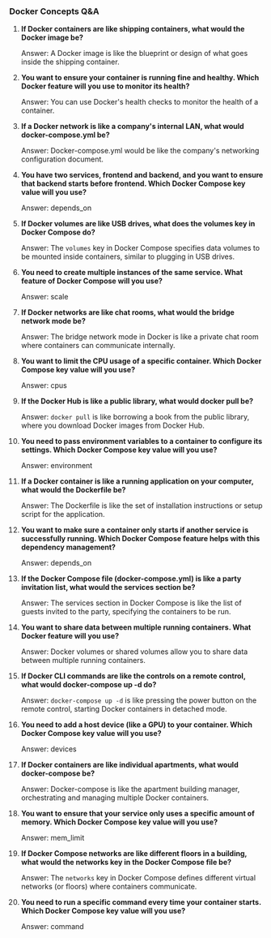 ### Docker Concepts Q&A

1. **If Docker containers are like shipping containers, what would the Docker image be?**

   Answer: A Docker image is like the blueprint or design of what goes inside the shipping container.

2. **You want to ensure your container is running fine and healthy. Which Docker feature will you use to monitor its health?**

   Answer: You can use Docker's health checks to monitor the health of a container.

3. **If a Docker network is like a company's internal LAN, what would docker-compose.yml be?**

   Answer: Docker-compose.yml would be like the company's networking configuration document.

4. **You have two services, frontend and backend, and you want to ensure that backend starts before frontend. Which Docker Compose key value will you use?**

   Answer: depends_on

5. **If Docker volumes are like USB drives, what does the volumes key in Docker Compose do?**

   Answer: The `volumes` key in Docker Compose specifies data volumes to be mounted inside containers, similar to plugging in USB drives.

6. **You need to create multiple instances of the same service. What feature of Docker Compose will you use?**

   Answer: scale

7. **If Docker networks are like chat rooms, what would the bridge network mode be?**

   Answer: The bridge network mode in Docker is like a private chat room where containers can communicate internally.

8. **You want to limit the CPU usage of a specific container. Which Docker Compose key value will you use?**

   Answer: cpus

9. **If the Docker Hub is like a public library, what would docker pull be?**

   Answer: `docker pull` is like borrowing a book from the public library, where you download Docker images from Docker Hub.

10. **You need to pass environment variables to a container to configure its settings. Which Docker Compose key value will you use?**

    Answer: environment

11. **If a Docker container is like a running application on your computer, what would the Dockerfile be?**

    Answer: The Dockerfile is like the set of installation instructions or setup script for the application.

12. **You want to make sure a container only starts if another service is successfully running. Which Docker Compose feature helps with this dependency management?**

    Answer: depends_on

13. **If the Docker Compose file (docker-compose.yml) is like a party invitation list, what would the services section be?**

    Answer: The services section in Docker Compose is like the list of guests invited to the party, specifying the containers to be run.

14. **You want to share data between multiple running containers. What Docker feature will you use?**

    Answer: Docker volumes or shared volumes allow you to share data between multiple running containers.

15. **If Docker CLI commands are like the controls on a remote control, what would docker-compose up -d do?**

    Answer: `docker-compose up -d` is like pressing the power button on the remote control, starting Docker containers in detached mode.

16. **You need to add a host device (like a GPU) to your container. Which Docker Compose key value will you use?**

    Answer: devices

17. **If Docker containers are like individual apartments, what would docker-compose be?**

    Answer: Docker-compose is like the apartment building manager, orchestrating and managing multiple Docker containers.

18. **You want to ensure that your service only uses a specific amount of memory. Which Docker Compose key value will you use?**

    Answer: mem_limit

19. **If Docker Compose networks are like different floors in a building, what would the networks key in the Docker Compose file be?**

    Answer: The `networks` key in Docker Compose defines different virtual networks (or floors) where containers communicate.

20. **You need to run a specific command every time your container starts. Which Docker Compose key value will you use?**

    Answer: command